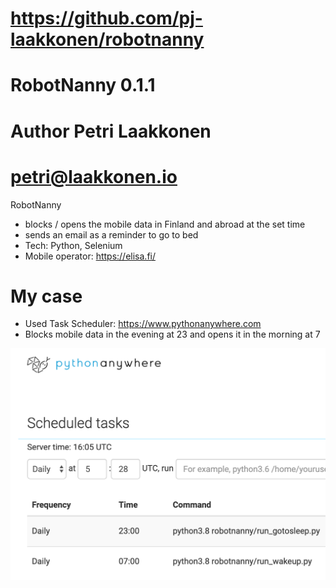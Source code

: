 # https://github.com/pj-laakkonen/robotnanny
# RobotNanny 0.1.1
# Author Petri Laakkonen
# petri@laakkonen.io

RobotNanny
- blocks / opens the mobile data in Finland and abroad at the set time
- sends an email as a reminder to go to bed
- Tech: Python, Selenium
- Mobile operator: https://elisa.fi/

# My case
- Used Task Scheduler: https://www.pythonanywhere.com
- Blocks mobile data in the evening at 23 and opens it in the morning at 7

![image](pics/tasks.png)

